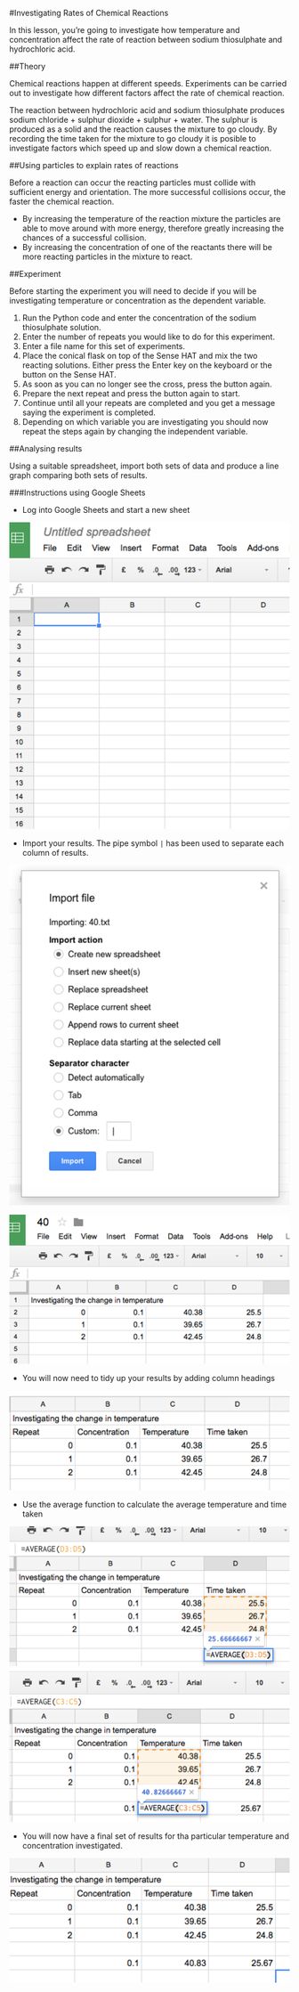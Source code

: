 #Investigating Rates of Chemical Reactions

In this lesson, you’re going to investigate how temperature and concentration affect the rate of reaction between sodium thiosulphate and hydrochloric acid.

##Theory 

Chemical reactions happen at different speeds. Experiments can be carried out to investigate how different factors affect the rate of chemical reaction. 

The reaction between hydrochloric acid and sodium thiosulphate produces sodium chloride + sulphur dioxide + sulphur + water. The sulphur is produced as a solid and the reaction causes the mixture to go cloudy.
By recording the time taken for the mixture to go cloudy it is posible to investigate factors which speed up and slow down a chemical reaction.

##Using particles to explain rates of reactions

Before a reaction can occur the reacting particles must collide with sufficient energy and orientation. The more successful collisions occur, the faster the chemical reaction.

- By increasing the temperature of the reaction mixture the particles are able to move around with more energy, therefore greatly increasing the chances of a successful collision.
- By increasing the concentration of one of the reactants there will be more reacting particles in the mixture to react.


##Experiment  

Before starting the experiment you will need to decide if you will be investigating temperature or concentration as the dependent variable.

1. Run the Python code and enter the concentration of the sodium thiosulphate solution.
1. Enter the number of repeats you would like to do for this experiment.
1. Enter a file name for this set of experiments.
1. Place the conical flask on top of the Sense HAT and mix the two reacting solutions. Either press the Enter key on the keyboard or the button on the Sense HAT.
1. As soon as you can no longer see the cross, press the button again.
1. Prepare the next repeat and press the button again to start.
1. Continue until all your repeats are completed and you get a message saying the experiment is completed.
1. Depending on which variable you are investigating you should now repeat the steps again by changing the independent variable.

##Analysing results

Using a suitable spreadsheet, import both sets of data and produce a line graph comparing both sets of results.  

###Instructions using Google Sheets

- Log into Google Sheets and start a new sheet

![spread_sheet](images/spread_sheet.png)

- Import your results. The pipe symbol `|` has been used to separate each column of results.

![import1](images/import.png)

![results](images/results.png)

- You will now need to tidy up your results by adding column headings

![tidy_results](images/neat_results.png)

- Use the average function to calculate the average temperature and time taken

![average_time](images/average.png)
![average_temp](images/average_temp.png)

- You will now have a final set of results for tha particular temperature and concentration investigated.

![final_result](images/final_result.png)

